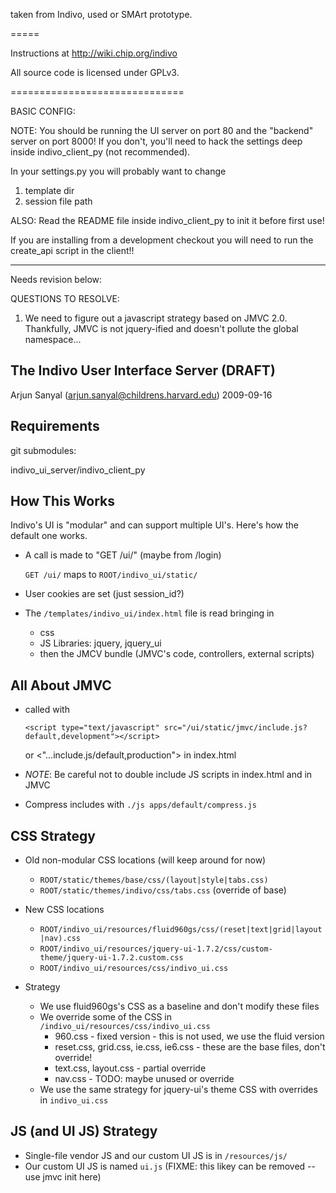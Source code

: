 
taken from Indivo, used or SMArt prototype.

=====

Instructions at http://wiki.chip.org/indivo

All source code is licensed under GPLv3.

==============================

BASIC CONFIG:

NOTE: You should be running the UI server on port 80 and the "backend" server on port 8000!
If you don't, you'll need to hack the settings deep inside indivo_client_py (not recommended).

In your settings.py you will probably want to change

1. template dir
2. session file path

ALSO: Read the README file inside indivo_client_py to init it before first use!

If you are installing from a development checkout you will need to run the create_api script in the client!!


----------

Needs revision below:




QUESTIONS TO RESOLVE:

1. We need to figure out a javascript strategy based on JMVC 2.0. Thankfully,
JMVC is not jquery-ified and doesn't pollute the global namespace...

The Indivo User Interface Server (DRAFT)
----------------------------------------

Arjun Sanyal
(arjun.sanyal@childrens.harvard.edu)
2009-09-16


Requirements
------------

git submodules:

indivo_ui_server/indivo_client_py


How This Works
--------------

Indivo's UI is "modular" and can support multiple UI's. Here's how the 
default one works.

- A call is made to "GET /ui/" (maybe from /login)

    `GET /ui/` maps to `ROOT/indivo_ui/static/`

- User cookies are set (just session_id?)
- The `/templates/indivo_ui/index.html` file is read bringing in
  - css
  - JS Libraries: jquery, jquery_ui 
  - then the JMCV bundle (JMVC's code, controllers, external scripts)


All About JMVC
--------------

  - called with
    
        <script type="text/javascript" src="/ui/static/jmvc/include.js?default,development"></script>
    or 
        <"...include.js/default,production"> in index.html

- *NOTE*: Be careful not to double include JS scripts in index.html and in JMVC
- Compress includes with `./js apps/default/compress.js`


CSS Strategy
------------

- Old non-modular CSS locations (will keep around for now)
  - `ROOT/static/themes/base/css/(layout|style|tabs.css)`
  - `ROOT/static/themes/indivo/css/tabs.css` (override of base)

- New CSS locations
  - `ROOT/indivo_ui/resources/fluid960gs/css/(reset|text|grid|layout|nav).css`
  - `ROOT/indivo_ui/resources/jquery-ui-1.7.2/css/custom-theme/jquery-ui-1.7.2.custom.css`
  - `ROOT/indivo_ui/resources/css/indivo_ui.css`

- Strategy
  - We use fluid960gs's CSS as a baseline and don't modify these files
  - We override some of the CSS in `/indivo_ui/resources/css/indivo_ui.css`
    - 960.css - fixed version - this is not used, we use the fluid version
    - reset.css, grid.css, ie.css, ie6.css - these are the base files, don't override!
    - text.css, layout.css - partial override
    - nav.css - TODO: maybe unused or override
  - We use the same strategy for jquery-ui's theme CSS with overrides in `indivo_ui.css`


JS (and UI JS) Strategy
-----------------------

- Single-file vendor JS and our custom UI JS is in `/resources/js/`
- Our custom UI JS is named `ui.js` (FIXME: this likey can be removed -- use jmvc init here)